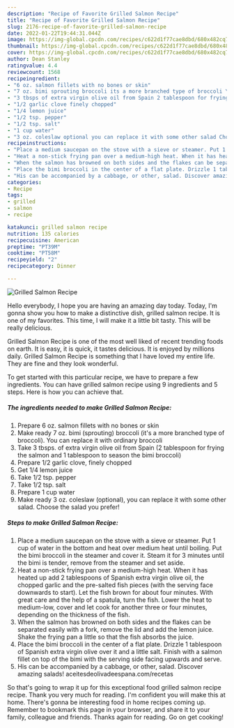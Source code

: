 ```yaml
---
description: "Recipe of Favorite Grilled Salmon Recipe"
title: "Recipe of Favorite Grilled Salmon Recipe"
slug: 2176-recipe-of-favorite-grilled-salmon-recipe
date: 2022-01-22T19:44:31.044Z
image: https://img-global.cpcdn.com/recipes/c622d1f77cae8dbd/680x482cq70/grilled-salmon-recipe-recipe-main-photo.jpg
thumbnail: https://img-global.cpcdn.com/recipes/c622d1f77cae8dbd/680x482cq70/grilled-salmon-recipe-recipe-main-photo.jpg
cover: https://img-global.cpcdn.com/recipes/c622d1f77cae8dbd/680x482cq70/grilled-salmon-recipe-recipe-main-photo.jpg
author: Dean Stanley
ratingvalue: 4.4
reviewcount: 1568
recipeingredient:
- "6 oz. salmon fillets with no bones or skin"
- "7 oz. bimi sprouting broccoli its a more branched type of broccoli You can replace it with ordinary broccoli"
- "3 tbsps of extra virgin olive oil from Spain 2 tablespoon for frying the salmon and 1 tablespoon to season the bimi broccoli"
- "1/2 garlic clove finely chopped"
- "1/4 lemon juice"
- "1/2 tsp. pepper"
- "1/2 tsp. salt"
- "1 cup water"
- "3 oz. coleslaw optional you can replace it with some other salad Choose the salad you prefer"
recipeinstructions:
- "Place a medium saucepan on the stove with a sieve or steamer. Put 1 cup of water in the bottom and heat over medium heat until boiling. Put the bimi broccoli in the steamer and cover it. Steam it for 3 minutes until the bimi is tender, remove from the steamer and set aside."
- "Heat a non-stick frying pan over a medium-high heat. When it has heated up add 2 tablespoons of Spanish extra virgin olive oil, the chopped garlic and the pre-salted fish pieces (with the serving face downwards to start). Let the fish brown for about four minutes. With great care and the help of a spatula, turn the fish. Lower the heat to medium-low, cover and let cook for another three or four minutes, depending on the thickness of the fish."
- "When the salmon has browned on both sides and the flakes can be separated easily with a fork, remove the lid and add the lemon juice. Shake the frying pan a little so that the fish absorbs the juice."
- "Place the bimi broccoli in the center of a flat plate. Drizzle 1 tablespoon of Spanish extra virgin olive over it and a little salt. Finish with a salmon fillet on top of the bimi with the serving side facing upwards and serve."
- "His can be accompanied by a cabbage, or other, salad. Discover amazing salads! aceitesdeolivadeespana.com/recetas"
categories:
- Recipe
tags:
- grilled
- salmon
- recipe

katakunci: grilled salmon recipe 
nutrition: 135 calories
recipecuisine: American
preptime: "PT39M"
cooktime: "PT58M"
recipeyield: "2"
recipecategory: Dinner

---
```



![Grilled Salmon Recipe](https://img-global.cpcdn.com/recipes/c622d1f77cae8dbd/680x482cq70/grilled-salmon-recipe-recipe-main-photo.jpg)

Hello everybody, I hope you are having an amazing day today. Today, I'm gonna show you how to make a distinctive dish, grilled salmon recipe. It is one of my favorites. This time, I will make it a little bit tasty. This will be really delicious.



Grilled Salmon Recipe is one of the most well liked of recent trending foods on earth. It is easy, it is quick, it tastes delicious. It is enjoyed by millions daily. Grilled Salmon Recipe is something that I have loved my entire life. They are fine and they look wonderful.


To get started with this particular recipe, we have to prepare a few ingredients. You can have grilled salmon recipe using 9 ingredients and 5 steps. Here is how you can achieve that.

<!--inarticleads1-->

##### The ingredients needed to make Grilled Salmon Recipe:

1. Prepare 6 oz. salmon fillets with no bones or skin
1. Make ready 7 oz. bimi (sprouting) broccoli (it's a more branched type of broccoli). You can replace it with ordinary broccoli
1. Take 3 tbsps. of extra virgin olive oil from Spain (2 tablespoon for frying the salmon and 1 tablespoon to season the bimi broccoli)
1. Prepare 1/2 garlic clove, finely chopped
1. Get 1/4 lemon juice
1. Take 1/2 tsp. pepper
1. Take 1/2 tsp. salt
1. Prepare 1 cup water
1. Make ready 3 oz. coleslaw (optional), you can replace it with some other salad. Choose the salad you prefer!




<!--inarticleads2-->

##### Steps to make Grilled Salmon Recipe:

1. Place a medium saucepan on the stove with a sieve or steamer. Put 1 cup of water in the bottom and heat over medium heat until boiling. Put the bimi broccoli in the steamer and cover it. Steam it for 3 minutes until the bimi is tender, remove from the steamer and set aside.
1. Heat a non-stick frying pan over a medium-high heat. When it has heated up add 2 tablespoons of Spanish extra virgin olive oil, the chopped garlic and the pre-salted fish pieces (with the serving face downwards to start). Let the fish brown for about four minutes. With great care and the help of a spatula, turn the fish. Lower the heat to medium-low, cover and let cook for another three or four minutes, depending on the thickness of the fish.
1. When the salmon has browned on both sides and the flakes can be separated easily with a fork, remove the lid and add the lemon juice. Shake the frying pan a little so that the fish absorbs the juice.
1. Place the bimi broccoli in the center of a flat plate. Drizzle 1 tablespoon of Spanish extra virgin olive over it and a little salt. Finish with a salmon fillet on top of the bimi with the serving side facing upwards and serve.
1. His can be accompanied by a cabbage, or other, salad. Discover amazing salads! aceitesdeolivadeespana.com/recetas




So that's going to wrap it up for this exceptional food grilled salmon recipe recipe. Thank you very much for reading. I'm confident you will make this at home. There's gonna be interesting food in home recipes coming up. Remember to bookmark this page in your browser, and share it to your family, colleague and friends. Thanks again for reading. Go on get cooking!
